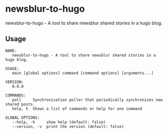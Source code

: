 # newsblur-to-hugo

newsblur-to-hugo - A tool to share newsblur shared stories in a hugo blog.

## Usage

```
NAME:
   newsblur-to-hugo - A tool to share newsblur shared stories in a hugo blog.

USAGE:
   main [global options] command [command options] [arguments...]

VERSION:
   0.0.0

COMMANDS:
   poll     Synchronization poller that periodically synchronizes new shared posts.
   help, h  Shows a list of commands or help for one command

GLOBAL OPTIONS:
   --help, -h     show help (default: false)
   --version, -v  print the version (default: false)
```
